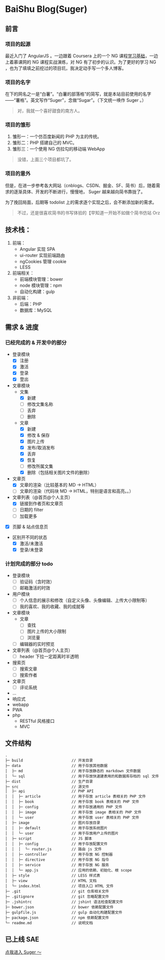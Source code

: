 <!-- （一句话简介）使用 AngularJS 编写的仿简书的单页多人博客 -->

# BaiShu Blog(Suger)

## 前言

### 项目的起源

最近入门了 AngularJS 。一边跟着 Coursera 上的一个 NG 课程[学习基础](https://github.com/baishusama/coursera)，一边上着慕课网的 NG 课程实战演练，对 NG 有了初步的认识。为了更好的学习 NG ，也为了填填之前挖过的项目坑，我决定动手写一个多人博客。

### 项目的名字

在下的网名之一是“白薯”。“白薯的部落格”的简写，就是本站目前使用的名字——“薯格”。英文写作“Suger”，念做“Sugar”。（下文统一唤作 Suger 。）

> 对，我就一个喜好甜食的南方人。

### 项目的雏形

1. 雏形一：一个仿百度新闻的 PHP 为主的传统。
2. 雏形二：PHP 搭建自己的 MVC。
3. 雏形三：一个使用 NG 仿拉勾的移动端 WebApp

> 没错，上面三个项目都坑了。

### 项目的意外

但是，在进一步参考各大网站（cnblogs、CSDN、掘金、SF、简书）后，随着需求的逐渐具体、开发的不断进行，慢慢地， Suger 越来越向简书靠拢了。

为了挽回局面，后期等 todolist 上的需求逐个实现之后，会不断添加新的需求。

> 不过，还是很喜欢简书的书写体验的【早知道一开始不如做个简书仿站 Orz

## 技术栈：

1. 前端：
    * Angular 实现 SPA
    * ui-router 实现前端路由
    * ngCookies 管理 cookie
    * LESS
2. 前端相关：
    * 前端模块管理：bower
    * node 模块管理：npm
    * 自动化构建：gulp
3. 非前端：
    * 后端：PHP
    * 数据库：MySQL

## 需求 & 进度

### 已经完成的 & 开发中的部分

* 登录模块
    - [x] 注册
    - [x] 激活
    - [x] 登录
    - [x] 登出
* 文章模块
    - 文集
        + [x] 新建
        + [ ] 修改文集名称
        + [ ] 丢弃
        + [ ] 删除
    - 文章
        + [x] 新建
        + [x] 修改 & 保存
        + [x] 图片上传
        + [x] 发布/取消发布
        + [x] 丢弃
        + [x] 恢复
        + [ ] 修改所属文集
        + [x] 删除（包括相关图片文件的删除）
* 文章页
    - [x] 文章的渲染（比较基本的 MD -> HTML）
    - [ ] 文章的渲染（代码块 MD -> HTML，特别是语言和高亮。。）
* 文章列表（@首页@个人主页）
    - [x] 链接到作者页和文章页
    - [ ] 日期的 filter
    - [ ] 加载更多
* [x] 页脚 & 站点信息页
* 区别开不同的状态
    - [x] 激活/未激活
    - [x] 登录/未登录

### 计划完成的部分 todo

* 登录模块
    - [ ] 验证码（含时效）
    - [ ] 邮箱激活的时效
* 用户模块
    - [ ] 个人信息的展示和修改（自定义头像、头像编辑、上传大小限制等）
    - [ ] 我的喜欢、我的收藏、我的成就等
* 文章模块
    - 文章
        + [ ] 查找
        + [ ] 图片上传的大小限制
        + [ ] 浏览量
    - [ ] 编辑器的实时预览
* 文章列表（@首页@个人主页）
    - [ ] header 下拉一定距离时半透明
* 搜索页
    - [ ] 搜索文章
    - [ ] 搜索作者
* 文章页
    - [ ] 评论系统
* ...
* 响应式
* webapp
* PWA
* php
    - RESTful 风格接口
    - MVC

## 文件结构

```
.
├─ build                      // 开发目录
├─ data                       // 用于存放其他数据
│  ├─ md                      // 用于存放静态的 markdown 文件数据
│  └─ sql                     // 用于存放快速建表用的和数据库存档的 sql 文件
├─ dist                       // 生产目录
├─ src                        // 源文件
│  ├─ api                     // PHP API
│  │  ├─ article              // 用于存放 article 表相关的 PHP 文件
│  │  ├─ book                 // 用于存放 book 表相关的 PHP 文件
│  │  ├─ config               // 用于存放通用的 PHP 文件
│  │  ├─ image                // 用于存放 image 表相关的 PHP 文件
│  │  └─ user                 // 用于存放 user 表相关的 PHP 文件
│  ├─ image                   // 图片存放目录
│  │  ├─ default              // 用于存放系统图片
│  │  └─ user                 // 用于存放用户上传的图片
│  ├─ script                  // JS 脚本
│  │  ├─ config               // 用于存放配置文件
│  │  │  └─ router.js         // 路由 js 文件
│  │  ├─ controller           // 用于存放 NG 控制器
│  │  ├─ directive            // 用于存放 NG 指令
│  │  ├─ service              // 用于存放 NG 服务
│  │  └─ app.js               // 应用的依赖、初始化、根 scope
│  ├─ style                   // LESS 样式表
│  ├─ view                    // HTML 文档
│  └─ index.html              // 项目入口 HTML 文件
├─ .git                       // git 仓库相关文件
├─ .gitignore                 // git 忽略配置文件
├─ .jshintrc                  // jshint 语法检查配置文件
├─ bower.json                 // bower 依赖配置文件
├─ gulpfile.js                // gulp 自动化构建配置文件
├─ package.json               // npm 依赖配置文件
└─ readme.md                  // 说明文档
```

## 已上线 SAE

[点我进入 Suger ～](http://baishu.applinzi.com/blog)
